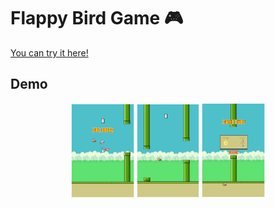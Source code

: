 # Flappy Bird Game 🎮
<a href="https://ngomautruongqb.github.io/flappy-bird-game/">You can try it here!</a>
## Demo
<div width=100% align="center">
    <img width= 20% src="./assets/demo/start.png">
    <img width= 20% src="./assets/demo/play.jpg">
    <img width= 20% src="./assets/demo/end.png">
</img>

